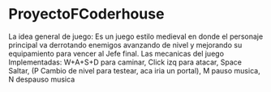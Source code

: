# ProyectoFCoderhouse
La idea general de juego: Es un juego estilo medieval en donde el personaje principal va derrotando enemigos avanzando de nivel y mejorando su equipamiento para vencer al Jefe final.
Las mecanicas del juego Implementadas: W+A+S+D para caminar, Click izq para atacar, Space Saltar, (P Cambio de nivel para testear, aca iria un portal), M pauso musica, N despauso musica
